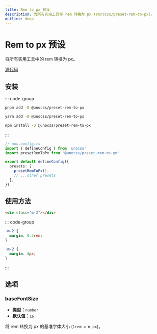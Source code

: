 ```yaml
---
title: Rem to px 预设
description: 为所有实用工具将 rem 转换为 px (@unocss/preset-rem-to-px)。
outline: deep
---
```


# Rem to px 预设

将所有实用工具中的 rem 转换为 px。

[源代码](https://github.com/unocss/unocss/tree/main/packages/preset-rem-to-px)

## 安装

::: code-group
  ```bash [pnpm]
  pnpm add -D @unocss/preset-rem-to-px
  ```
  ```bash [yarn]
  yarn add -D @unocss/preset-rem-to-px
  ```
  ```bash [npm]
  npm install -D @unocss/preset-rem-to-px
  ```
:::

```ts
// uno.config.ts
import { defineConfig } from 'unocss'
import presetRemToPx from '@unocss/preset-rem-to-px'

export default defineConfig({
  presets: [
    presetRemToPx(),
    // ...other presets
  ],
})
```

## 使用方法

```html
<div class="m-2"></div>
```

::: code-group
  ```css [无]
  .m-2 {
    margin: 0.5rem;
  }
  ```
  ```css [有]
  .m-2 {
    margin: 8px;
  }
  ```
:::

## 选项

### baseFontSize
- **类型：**`number`
- **默认值：**`16`

将 rem 转换为 px 的基准字体大小 (`1rem = n px`)。
